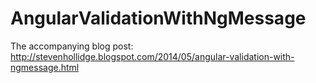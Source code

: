 AngularValidationWithNgMessage
==============================

The accompanying blog post:  http://stevenhollidge.blogspot.com/2014/05/angular-validation-with-ngmessage.html